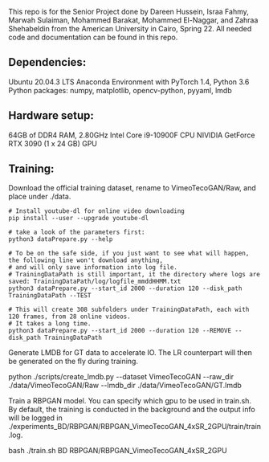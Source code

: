 This repo is for the Senior Project done by Dareen Hussein, Israa Fahmy, Marwah Sulaiman, Mohammed Barakat, Mohammed El-Naggar, and Zahraa Shehabeldin from the American University in Cairo, Spring 22. All needed code and documentation can be found in this repo.

## Dependencies: 
Ubuntu 20.04.3 LTS
Anaconda Environment with PyTorch 1.4, Python 3.6
Python packages: numpy, matplotlib, opencv-python, pyyaml, lmdb

## Hardware setup:
64GB of DDR4 RAM, 2.80GHz
Intel Core i9-10900F CPU
NIVIDIA GetForce RTX 3090 (1 x 24 GB) GPU

## Training:

Download the official training dataset, rename to VimeoTecoGAN/Raw, and place under ./data.

```
# Install youtube-dl for online video downloading
pip install --user --upgrade youtube-dl

# take a look of the parameters first:
python3 dataPrepare.py --help

# To be on the safe side, if you just want to see what will happen, the following line won't download anything,
# and will only save information into log file.
# TrainingDataPath is still important, it the directory where logs are saved: TrainingDataPath/log/logfile_mmddHHMM.txt
python3 dataPrepare.py --start_id 2000 --duration 120 --disk_path TrainingDataPath --TEST

# This will create 308 subfolders under TrainingDataPath, each with 120 frames, from 28 online videos.
# It takes a long time.
python3 dataPrepare.py --start_id 2000 --duration 120 --REMOVE --disk_path TrainingDataPath

```

Generate LMDB for GT data to accelerate IO. The LR counterpart will then be generated on the fly during training.

python ./scripts/create_lmdb.py --dataset VimeoTecoGAN --raw_dir ./data/VimeoTecoGAN/Raw --lmdb_dir ./data/VimeoTecoGAN/GT.lmdb

Train a RBPGAN model. You can specify which gpu to be used in train.sh. By default, the training is conducted in the background and the output info will be logged in ./experiments_BD/RBPGAN/RBPGAN_VimeoTecoGAN_4xSR_2GPU/train/train.log.

bash ./train.sh BD RBPGAN/RBPGAN_VimeoTecoGAN_4xSR_2GPU
